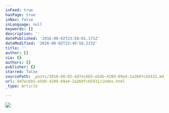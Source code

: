 ```yaml
---
inFeed: true
hasPage: true
inNav: false
inLanguage: null
keywords: []
description: ''
datePublished: '2016-08-02T23:50:01.171Z'
dateModified: '2016-08-02T23:49:58.223Z'
title: ''
author: []
via: {}
authors: []
publisher: {}
starred: false
sourcePath: _posts/2016-08-02-4d7ec6b5-e5db-4209-89a4-2a260fcb5431.md
url: 4d7ec6b5-e5db-4209-89a4-2a260fcb5431/index.html
_type: Article

---
```

![](https://the-grid-user-content.s3-us-west-2.amazonaws.com/a75c1ced-4f01-48cd-81bc-d841fe752b56.png)